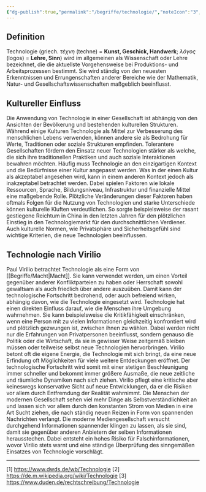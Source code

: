 ```yaml
---
{"dg-publish":true,"permalink":"/begriffe/technologie/","noteIcon":"3","created":"2023-05-03T12:30:09.205+02:00","updated":"2023-06-04T22:02:27.642+02:00"}
---
```

 

## Definition
Technologie (griech. _τέχνη_ (techne) = **Kunst, Geschick, Handwerk**; _λόγος_ (logos) = **Lehre, Sinn**) wird im allgemeinen als Wissenschaft oder Lehre bezeichnet, die die aktuellste Vorgehensweise bei Produktions- und Arbeitsprozessen bestimmt. Sie wird ständig von den neuesten Erkenntnissen und Errungenschaften anderer Bereiche wie der Mathematik, Natur- und Gesellschaftswissenschaften maßgeblich beeinflusst.

## Kultureller Einfluss
Die Anwendung von Technologie in einer Gesellschaft ist abhängig von den Ansichten der Bevölkerung und bestehenden kulturellen Strukturen. Während einige Kulturen Technologie als Mittel zur Verbesserung des menschlichen Lebens verwenden, können andere sie als Bedrohung für Werte, Traditionen oder soziale Strukturen empfinden. Tolerantere Gesellschaften fördern den Einsatz neuer Technologien stärker als welche, die sich ihre traditionellen Praktiken und auch soziale Interaktionen bewahren möchten. Häufig muss Technologie an den einzigartigen Kontext und die Bedürfnisse einer Kultur angepasst werden. Was in der einen Kultur als akzeptabel angesehen wird, kann in einem anderen Kontext jedoch als inakzeptabel betrachtet werden. Dabei spielen Faktoren wie lokale Ressourcen, Sprache, Bildungsniveau, Infrastruktur und finanzielle Mittel eine maßgebende Rolle. Plötzliche Veränderungen dieser Faktoren haben oftmals Folgen für die Nutzung von Technologien und starke Unterschiede können kulturelle Kluften verdeutlichen. So sorgte beispielsweise der rasant gestiegene Reichtum in China in den letzten Jahren für den plötzlichen Einstieg in den Technologiemarkt für den durchschnittlichen Verdiener. Auch kulturelle Normen, wie Privatsphäre und Sicherheitsgefühl sind wichtige Kriterien, die neue Technologien beeinflussen.

## Technologie nach Virilio
Paul Virilio betrachtet Technologie als eine Form von [[Begriffe/Macht\|Macht]]. Sie kann verwendet werden, um einen Vorteil gegenüber anderer Konfliktparteien zu haben oder Herrschaft sowohl gewaltsam als auch friedlich über andere auszuüben. Damit kann der technologische Fortschritt bedrohend, oder auch befreiend wirken, abhängig davon, wie die Technologie eingesetzt wird.
Technologie hat einen direkten Einfluss darauf, wie die Menschen ihre Umgebung wahrnehmen. Sie kann beispielsweise die Kritikfähigkeit einschränken, wenn eine Person mit zu vielen Informationen gleichzeitig konfrontiert wird und plötzlich gezwungen ist, zwischen ihnen zu wählen. Dabei werden nicht nur die Erfahrungen von Privatpersonen beeinflusst, sondern genauso die Politik oder die Wirtschaft, da sie in gewisser Weise zeitgemäß bleiben müssen oder teilweise selbst neue Technologien hervorbringen.
Virilio betont oft die eigene Energie, die Technologie mit sich bringt, da eine neue Erfindung oft Möglichkeiten für viele weitere Entdeckungen eröffnet. Der technologische Fortschritt wird somit mit einer stetigen Beschleunigung immer schneller und bekommt immer größere Ausmaße, die neue zeitliche und räumliche Dynamiken nach sich ziehen.
Virilio pflegt eine kritische aber keineswegs konservative Sicht auf neue Entwicklungen, da er die Risiken vor allem durch Entfremdung der Realität wahrnimmt. Die Menschen der modernen Gesellschaft sehen viel mehr Dinge als Selbstverständlichkeit an und lassen sich vor allem durch den konstanten Strom von Medien in eine Art Sucht ziehen, die nach ständig neuen Reizen in Form von spannenden Nachrichten verlangt. Die moderne Mediengesellschaft versucht durchgehend Informationen spannender klingen zu lassen, als sie sind, damit sie gegenüber anderen Anbietern der selben Informationen herausstechen. Dabei entsteht ein hohes Risiko für Falschinformationen, wovor Virilio stets warnt und eine ständige Überprüfung des sinngemäßen Einsatzes von Technologie vorschlägt.

- - - 
[1] https://www.dwds.de/wb/Technologie
[2] https://de.m.wikipedia.org/wiki/Technologie
[3] https://www.duden.de/rechtschreibung/Technologie